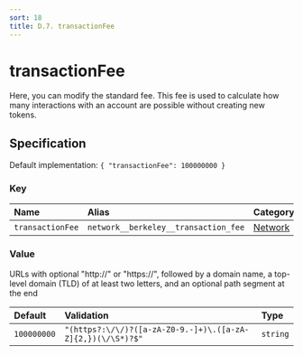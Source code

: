 ```yaml
---
sort: 18
title: D.7. transactionFee
---
```


# transactionFee

Here, you can modify the standard fee. This fee is used to calculate how many interactions with an account are possible without creating new tokens.


## Specification

Default implementation: ```{ "transactionFee": 100000000 }```

### Key

| **Name** | **Alias** | **Category** |  
|:--|:--|:--|
| ```transactionFee``` | ```network__berkeley__transaction_fee``` | [Network](../options/#network) |

### Value

URLs with optional "http://" or "https://", followed by a domain name, a top-level domain (TLD) of at least two letters, and an optional path segment at the end

| **Default** | **Validation** | **Type** |
|:--|:--|:--|
| ```100000000``` | ```"(https?:\/\/)?([a-zA-Z0-9.-]+)\.([a-zA-Z]{2,})(\/\S*)?$"``` | ```string``` |

